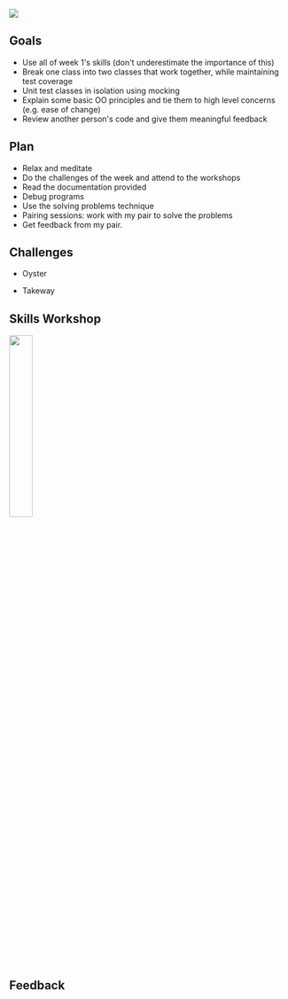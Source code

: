 ![](https://placehold.it/950x200/374c53/FFFFFF/?text=Week+2)

## Goals

- Use all of week 1's skills (don't underestimate the importance of this)
- Break one class into two classes that work together, while maintaining test coverage
- Unit test classes in isolation using mocking
- Explain some basic OO principles and tie them to high level concerns (e.g. ease of change)
- Review another person's code and give them meaningful feedback

## Plan

- Relax and meditate
- Do the challenges of the week and attend to the workshops
- Read the documentation provided
- Debug programs
- Use the solving problems technique
- Pairing sessions: work with my pair to solve the problems
- Get feedback from my pair.

## Challenges

- Oyster
- Takeway

  <!-- <a href="https://github.com/xavierloos/boris_bikes" target="_blank">
    <img height="aut0" width="29%" src="https://github-readme-stats.vercel.app/api/pin/?username=xavierloos&repo=boris_bikes" />
  </a> -->

## Skills Workshop

<a href="https://github.com/makersacademy/skills-workshops/tree/master/week-2/code_review" target="_blank">
    <img height="aut0" width="29%" src="https://github-readme-stats.vercel.app/api/pin/?username=makersacademy&repo=skills-workshops" />
  </a>

## Feedback

<!-- <details>
  <summary>Will Helliwell</summary>
  <p><b>Things that went well:</b></p>
 <p>
<b><i>Communication</i></b> - you always explained your thought process when you wanted to try something. If you didn’t understand something you always raised it.</p>
 <p>
<b><i>Listening</i></b> - you always listened if I had something to say and then tried to work with I said</p>
 <p>
<p><b>Things to improve:</b></p>
 <p>Genuinely struggling to come up with something not good about your pairing style, I thought it was very collaborative which was great. Perhaps something will come to mind after my session this afternoon, in which case I'll send it across :slightly_smiling_face:</p>
</details>
<details>
  <summary>Aman Tank</summary>
  <p><b>Things that went well:</b></p>
 <p>
Very good team worker, helped me when i was stuck and managed workload well.</p>
<p><b>Things to improve:</b></p>
 <p>Nothing i can think of at the moment</p>
</details> -->
